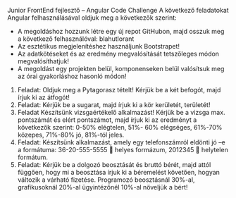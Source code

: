 Junior FrontEnd fejlesztő – Angular
Code Challenge
A következő feladatokat Angular felhasználásával oldjuk meg a következők szerint:
- A megoldáshoz hozzunk létre egy új repot GitHubon, majd osszuk meg a következő
felhasználóval: blahutlorant
- Az esztétikus megjelenítéshez használjunk Bootstrapet!
- Az adatkötéseket és az eredmény megvalósítását tetszőleges módon megvalósíthatjuk!
- A megoldást egy projekten belül, komponenseken belül valósítsuk meg az órai
gyakorláshoz hasonló módon!

1. Feladat: Oldjuk meg a Pytagorasz tételt! Kérjük be a két befogót, majd írjuk ki az átfogót!
2. Feladat: Kérjük be a sugarat, majd írjuk ki a kör kerületét, területét!
3. Feladat Készítsünk vizsgaértékelő alkalmazást! Kérjük be a vizsga max. pontszámát és
elért pontszámot, majd írjuk ki az eredményt a következők szerint: 0-50% elégtelen, 51%-
60% elégséges, 61%-70% közepes, 71%-80% jó, 81%-tól jeles.
4. Feladat: Készítsünk alkalmazást, amely egy telefonszámról eldönti jó –e a formátuma:
36-20-555-5555  helyes formázum, 2012345  helytelen formátum.
5. Feladat: Kérjük be a dolgozó beosztását és bruttó bérét, majd attól függően, hogy mi a
beosztása írjuk ki a béremelést követően, hogyan változik a várható fizetése. Programozó
beosztásnál 30%-al, grafikusoknál 20%-al ügyintézőnél 10%-al növeljük a bért!
